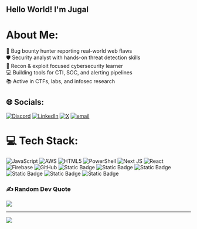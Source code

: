 ## Hello World! I'm Jugal

# About Me:
🐞 Bug bounty hunter reporting real-world web flaws<br>🛡️ Security analyst with hands-on threat detection skills<br>🔎 Recon & exploit focused cybersecurity learner<br>💻 Building tools for CTI, SOC, and alerting pipelines<br>📚 Active in CTFs, labs, and infosec research


## 🌐 Socials:
[![Discord](https://img.shields.io/badge/Discord-%237289DA.svg?logo=discord&logoColor=white)](https://discord.gg/mom_said_no_) [![LinkedIn](https://img.shields.io/badge/LinkedIn-%230077B5.svg?logo=linkedin&logoColor=white)](https://www.linkedin.com/in/jugal-chaudhary-471b80222/) [![X](https://img.shields.io/badge/X-black.svg?logo=X&logoColor=white)](https://x.com/@_tadano__) [![email](https://img.shields.io/badge/Email-D14836?logo=gmail&logoColor=white)](mailto:chaudharijugal07@gmail.com) 

# 💻 Tech Stack:
![JavaScript](https://img.shields.io/badge/javascript-%23323330.svg?style=flat&logo=javascript&logoColor=%23F7DF1E) ![AWS](https://img.shields.io/badge/AWS-%23FF9900.svg?style=flat&logo=amazon-aws&logoColor=white) ![HTML5](https://img.shields.io/badge/html5-%23E34F26.svg?style=flat&logo=html5&logoColor=white) ![PowerShell](https://img.shields.io/badge/PowerShell-%235391FE.svg?style=flat&logo=powershell&logoColor=white) ![Next JS](https://img.shields.io/badge/Next-black?style=flat&logo=next.js&logoColor=white) ![React](https://img.shields.io/badge/react-%2320232a.svg?style=flat&logo=react&logoColor=%2361DAFB) ![Firebase](https://img.shields.io/badge/firebase-a08021?style=flat&logo=firebase&logoColor=ffcd34) ![GitHub](https://img.shields.io/badge/github-%23121011.svg?style=flat&logo=github&logoColor=white) ![Static Badge](https://img.shields.io/badge/SIEM-green?logo=splunk&logoSize=auto) ![Static Badge](https://img.shields.io/badge/Wireshark-blue?logo=wireshark&logoSize=auto) ![Static Badge](https://img.shields.io/badge/Burpsuite-black?logo=burpsuite&logoSize=auto) ![Static Badge](https://img.shields.io/badge/Snort-white?logo=snort&logoSize=auto) ![Static Badge](https://img.shields.io/badge/Owasp%20Top%2010-black?logo=owasp&logoSize=auto) ![Static Badge](https://img.shields.io/badge/Linux-grey?logo=linux&logoSize=auto)


### ✍️ Random Dev Quote
![](https://quotes-github-readme.vercel.app/api?type=horizontal&theme=radical&quote=It%20takes%2020%20years%20to%20build%20a%20reputation%20and%20few%20minutes%20of%20cyber-incident%20to%20ruin%20it.)

---
[![](https://visitcount.itsvg.in/api?id=Elite-Tadano&icon=3&color=1)](https://visitcount.itsvg.in)

<!-- Proudly created with GPRM ( https://gprm.itsvg.in ) -->
